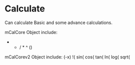 # Calculate
Can calculate Basic and some advance calculations.


mCalCore Object include:
+ - / * ^ ()

mCalCorev2 Object include:
(-x)
!(
sin(
cos(
tan(
ln(
log(
sqrt(
